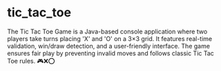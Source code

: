 # tic_tac_toe
The Tic Tac Toe Game is a Java-based console application where two players take turns placing 'X' and 'O' on a 3×3 grid. It features real-time validation, win/draw detection, and a user-friendly interface. The game ensures fair play by preventing invalid moves and follows classic Tic Tac Toe rules. 🎮❌⭕
